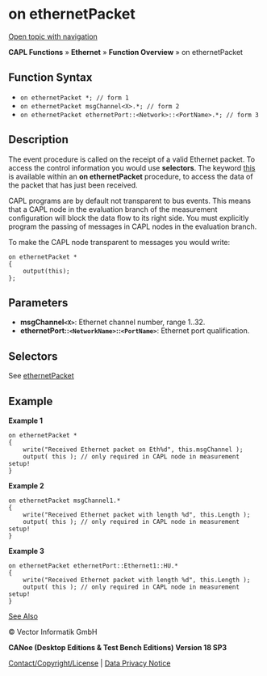 # on ethernetPacket

[Open topic with navigation](../../../../../CANoeDEFamily.htm#Topics/CAPLFunctions/IP/EventProcedures/CAPLfunctionOnEthernetPacket.md)

**CAPL Functions** » **Ethernet** » **Function Overview** » on ethernetPacket

## Function Syntax

- `on ethernetPacket *; // form 1`
- `on ethernetPacket msgChannel<X>.*; // form 2`
- `on ethernetPacket ethernetPort::<Network>::<PortName>.*; // form 3`

## Description

The event procedure is called on the receipt of a valid Ethernet packet. To access the control information you would use **selectors**. The keyword [this](../../Other/EventProcedures/CAPLfunctionKeywordThis.md) is available within an **on ethernetPacket** procedure, to access the data of the packet that has just been received.

CAPL programs are by default not transparent to bus events. This means that a CAPL node in the evaluation branch of the measurement configuration will block the data flow to its right side. You must explicitly program the passing of messages in CAPL nodes in the evaluation branch.

To make the CAPL node transparent to messages you would write:

```plaintext
on ethernetPacket *
{
    output(this);
};
```

## Parameters

- **msgChannel`<X>`**: Ethernet channel number, range 1..32.
- **ethernetPort::`<NetworkName>`::`<PortName>`**: Ethernet port qualification.

## Selectors

See [ethernetPacket](../Objects/CAPLfunctionEthernetPacket.md)

## Example

**Example 1**

```plaintext
on ethernetPacket *
{
    write("Received Ethernet packet on Eth%d", this.msgChannel );
    output( this ); // only required in CAPL node in measurement setup!
}
```

**Example 2**

```plaintext
on ethernetPacket msgChannel1.*
{
    write("Received Ethernet packet with length %d", this.Length );
    output( this ); // only required in CAPL node in measurement setup!
}
```

**Example 3**

```plaintext
on ethernetPacket ethernetPort::Ethernet1::HU.*
{
    write("Received Ethernet packet with length %d", this.Length );
    output( this ); // only required in CAPL node in measurement setup!
}
```

[See Also](javascript:void(0);)

© Vector Informatik GmbH

**CANoe (Desktop Editions & Test Bench Editions) Version 18 SP3**

[Contact/Copyright/License](../../../Shared/ContactCopyrightLicense.md) | [Data Privacy Notice](https://www.vector.com/int/en/company/get-info/privacy-policy/)